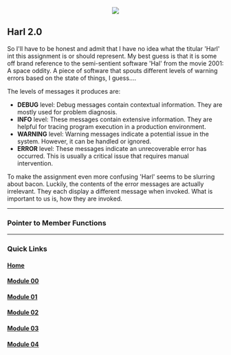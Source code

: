 <div align="center">
  <img src="https://i.imgur.com/9RRWFs4.png">
</div>

## Harl 2.0
So I'll have to be honest and admit that I have no idea what the titular 'Harl' int this assignment is or should represent. My best guess is that it is some off brand reference to the semi-sentient software 'Hal' from the movie 2001: A space oddity. A piece of software that spouts different levels of warning errors based on the state of things, I guess....  

The levels of messages it produces are:
- **DEBUG** level: Debug messages contain contextual information. They are mostly
  used for problem diagnosis.
- **INFO** level: These messages contain extensive information. They are helpful for
  tracing program execution in a production environment.
- **WARNING** level: Warning messages indicate a potential issue in the system.
  However, it can be handled or ignored.
- **ERROR** level: These messages indicate an unrecoverable error has occurred.
  This is usually a critical issue that requires manual intervention.

To make the assignment even more confusing 'Harl' seems to be slurring about bacon. Luckily, the contents of the error messages are actually irrelevant. They each display a different message when invoked. What is important to us is, how they are invoked.

---

### Pointer to Member Functions

---
### Quick Links  

#### [Home](https://github.com/arommers/CPP_Modules)
#### [Module 00](https://github.com/arommers/CPP_Modules/tree/master/00)

#### [Module 01](https://github.com/arommers/CPP_Modules/tree/master/01)

#### [Module 02](https://github.com/arommers/CPP_Modules/tree/master/02)

#### [Module 03](https://github.com/arommers/CPP_Modules/tree/master/03)

#### [Module 04](https://github.com/arommers/CPP_Modules/tree/master/04)
